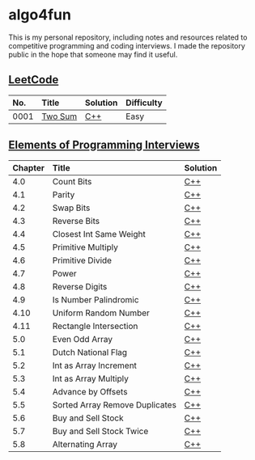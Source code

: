 # algo4fun

This is my personal repository, including notes and resources related to competitive programming and coding interviews. I made the repository public in the hope that someone may find it useful.

## [LeetCode](https://leetcode.com/)

| No.  | Title                                             | Solution                                     | Difficulty |
| :--- | :------------------------------------------------ | :------------------------------------------- | :--------- |
| 0001 | [Two Sum](https://leetcode.com/problems/two-sum/) | [C++](./solutions/leetcode/two-sum/main.cpp) | Easy       |

## [Elements of Programming Interviews](https://elementsofprogramminginterviews.com/)

| Chapter | Title                          | Solution                                                       |
| :------ | :----------------------------- | :------------------------------------------------------------- |
| 4.0     | Count Bits                     | [C++](./solutions/epi/count-bits/main.cpp)                     |
| 4.1     | Parity                         | [C++](./solutions/epi/parity/main.cpp)                         |
| 4.2     | Swap Bits                      | [C++](./solutions/epi/swap-bits/main.cpp)                      |
| 4.3     | Reverse Bits                   | [C++](./solutions/epi/reverse-bits/main.cpp)                   |
| 4.4     | Closest Int Same Weight        | [C++](./solutions/epi/closest-int-same-weight/main.cpp)        |
| 4.5     | Primitive Multiply             | [C++](./solutions/epi/primitive-multiply/main.cpp)             |
| 4.6     | Primitive Divide               | [C++](./solutions/epi/primitive-divide/main.cpp)               |
| 4.7     | Power                          | [C++](./solutions/epi/power-x-y/main.cpp)                      |
| 4.8     | Reverse Digits                 | [C++](./solutions/epi/reverse-digits/main.cpp)                 |
| 4.9     | Is Number Palindromic          | [C++](./solutions/epi/is-number-palindromic/main.cpp)          |
| 4.10    | Uniform Random Number          | [C++](./solutions/epi/uniform-random-number/main.cpp)          |
| 4.11    | Rectangle Intersection         | [C++](./solutions/epi/rectangle-intersection/main.cpp)         |
| 5.0     | Even Odd Array                 | [C++](./solutions/epi/even-odd-array/main.cpp)                 |
| 5.1     | Dutch National Flag            | [C++](./solutions/epi/dutch-national-flag/main.cpp)            |
| 5.2     | Int as Array Increment         | [C++](./solutions/epi/int-as-array-increment/main.cpp)         |
| 5.3     | Int as Array Multiply          | [C++](./solutions/epi/int-as-array-multiply/main.cpp)          |
| 5.4     | Advance by Offsets             | [C++](./solutions/epi/advance-by-offsets/main.cpp)             |
| 5.5     | Sorted Array Remove Duplicates | [C++](./solutions/epi/sorted-array-remove-duplicates/main.cpp) |
| 5.6     | Buy and Sell Stock             | [C++](./solutions/epi/buy-and-sell-stock/main.cpp)             |
| 5.7     | Buy and Sell Stock Twice       | [C++](./solutions/epi/buy-and-sell-stock-twice/main.cpp)       |
| 5.8     | Alternating Array              | [C++](./solutions/epi/alternating-array/main.cpp)              |
